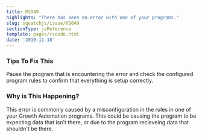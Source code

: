 ```yaml
---
title: RS049
highlights: "There has been an error with one of your programs."
slug: squatchjs/issue/RS049
sectionType: jsReference
template: pages/rscode.html
date: '2019-11-18'
---
```


### Tips To Fix This

Pause the program that is encountering the error and check the configured program rules to confirm that everything is setup correctly.

### Why is This Happening?

This error is commonly caused by a misconfiguration in the rules in one of your Growth Automation programs. This could be causing the program to be expecting data that isn't there, or due to the program recieveing data that shouldn't be there.